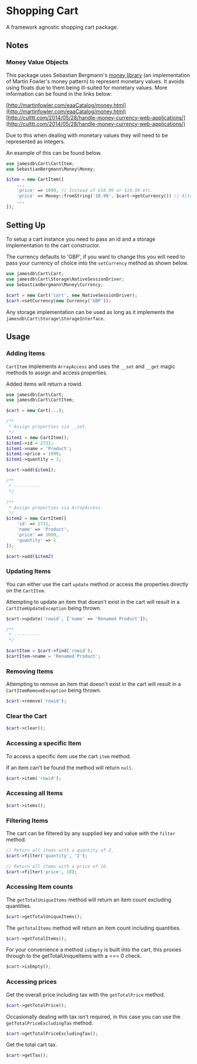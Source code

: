 # Shopping Cart

A framework agnostic shopping cart package.

## Notes

### Money Value Objects

This package uses Sebastian Bergmann's [money library](https://github.com/sebastianbergmann/money) (an implementation of Martin Fowler's money pattern) to represent monetary values. It avoids using floats due to them being ill-suited for monetary values. More information can be found in the links below:

[http://martinfowler.com/eaaCatalog/money.html](http://martinfowler.com/eaaCatalog/money.html)
[http://culttt.com/2014/05/28/handle-money-currency-web-applications/](http://culttt.com/2014/05/28/handle-money-currency-web-applications/)

Due to this when dealing with monetary values they will need to be represented as integers.

An example of this can be found below.

```php
use jamesdb\Cart\CartItem;
use SebastianBergmann\Money\Money;

$item = new CartItem([
    ...
    'price' => 1099, // Instead of £10.99 or $10.99 etc.
    'price' => Money::fromString('10.99', $cart->getCurrency()) // Alternatively you could convert the floats to integers.
    ...
]);
```

## Setting Up

To setup a cart instance you need to pass an id and a storage implementation to the cart constructor.

The currency defaults to 'GBP', if you want to change this you will need to pass your currency of choice into the ```setCurrency``` method as shown below.

```php
use jamesdb\Cart\Cart;
use jamesdb\Cart\Storage\NativeSessionDriver;
use SebastianBergmann\Money\Currency;

$cart = new Cart('cart', new NativeSessionDriver);
$cart->setCurrency(new Currency('GBP'));
```

Any storage implementation can be used as long as it implements the  ```jamesdb\Cart\Storage\StorageInterface```.

## Usage

### Adding Items

```CartItem``` implements ```ArrayAccess``` and uses the ```__set``` and ```__get``` magic methods to assign and access properties.

Added items will return a rowid.

```php
use jamesdb\Cart\Cart;
use jamesdb\Cart\CartItem;

$cart = new Cart(...);

/**
 * Assign properties via __set.
 */
$item1 = new CartItem();
$item1->id = 2731;
$item1->name = 'Product';
$item1->price = 1099;
$item1->quantity = 1;

$cart->add($item1);

/**
 * ----------
 */

/**
 * Assign properties via ArrayAccess.
 */
$item2 = new CartItem([
    'id' => 2731,
    'name' => 'Product',
    'price' => 1099,
    'quantity' => 1
]);

$cart->add($item2)
```

### Updating Items

You can either use the cart ```update``` method or access the properties directly on the ```CartItem```.

Attempting to update an item that doesn't exist in the cart will result in a ```CartItemUpdateException``` being thrown.

```php
$cart->update('rowid', ['name' => 'Renamed Product']);

/**
 * ----------
 */

$cartItem = $cart->find('rowid');
$cartItem->name = 'Renamed Product';
```

### Removing Items

Attempting to remove an item that doesn't exist in the cart will result in a ```CartItemRemoveException``` being thrown.

```php
$cart->remove('rowid');
```

### Clear the Cart

```php
$cart->clear();
```

### Accessing a specific Item

To access a specific item use the cart ```item``` method.

If an item can't be found the method will return ```null```.

```php
$cart->item('rowid');
```

### Accessing all Items

```php
$cart->items();
```

### Filtering Items

The cart can be filtered by any supplied key and value with the ```filter``` method.

```php
// Return all items with a quantity of 2.
$cart->filter('quantity', '2');

// Return all items with a price of 10.
$cart->filter('price', 10);
```
### Accessing Item counts

The ```getTotalUniqueItems``` method will return an item count excluding quantities.

```php
$cart->getTotalUniqueItems();
```

The ```getTotalItems``` method will return an item count including quantities.

```php
$cart->getTotalItems();
```

For your convenience a method ```isEmpty``` is built into the cart, this proxies through to the getTotalUniqueItems with a === 0 check.

```php
$cart->isEmpty();
```

### Accessing prices

Get the overall price including tax with the ```getTotalPrice``` method.

```php
$cart->getTotalPrice();
```

Occasionally dealing with tax isn't required, in this case you can use the ```getTotalPriceExcludingTax``` method.

```php
$cart->getTotalPriceExcludingTax();
```
Get the total cart tax.

```php
$cart->getTax();
```
